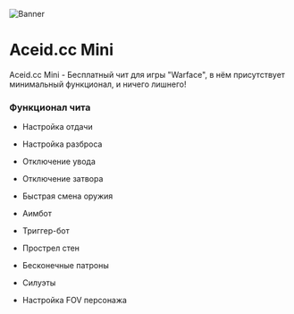 ![Banner](https://sun9-32.userapi.com/impg/od50QGoLipz4V-V4dAMGuJutI_2pT56TLts7rg/Xg-J92tylkU.jpg?size=2560x628&quality=96&sign=71b61c2f5d21688899fac8dc29df1c76&type=album)

# Aceid.cc Mini

Aceid.cc Mini - Бесплатный чит для игры "Warface", в нём присутствует минимальный функционал, и ничего лишнего!

### Функционал чита
 * Настройка отдачи
 * Настройка разброса
 * Отключение увода
 * Отключение затвора
 * Быстрая смена оружия

 * Аимбот
 * Триггер-бот
 * Прострел стен
 * Бесконечные патроны

 * Силуэты
 * Настройка FOV персонажа
